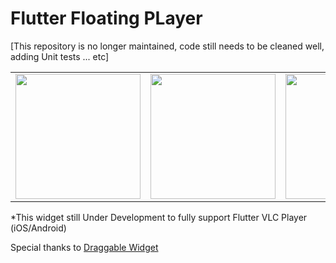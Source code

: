 # Flutter Floating PLayer
[This repository is no longer maintained, code still needs to be cleaned well, adding Unit tests ... etc]

<div style="text-align: center"><table><tr>
  <td style="text-align: center">
    <img src="demo/first_run.gif" width="200"/>
</td>
<td style="text-align: center">
    <img src="demo/p2.gif" width="200"/>
</td>
  <td style="text-align: center">
    <img src="demo/p3.gif" width="200"/>
</td>
  <td style="text-align: center">
    <img src="demo/p4.gif" width="200"/>
</td>
</tr></table></div>

*This widget still Under Development to fully support Flutter VLC Player (iOS/Android)

Special thanks to [Draggable Widget](https://github.com/adar2378/draggable_widget)
